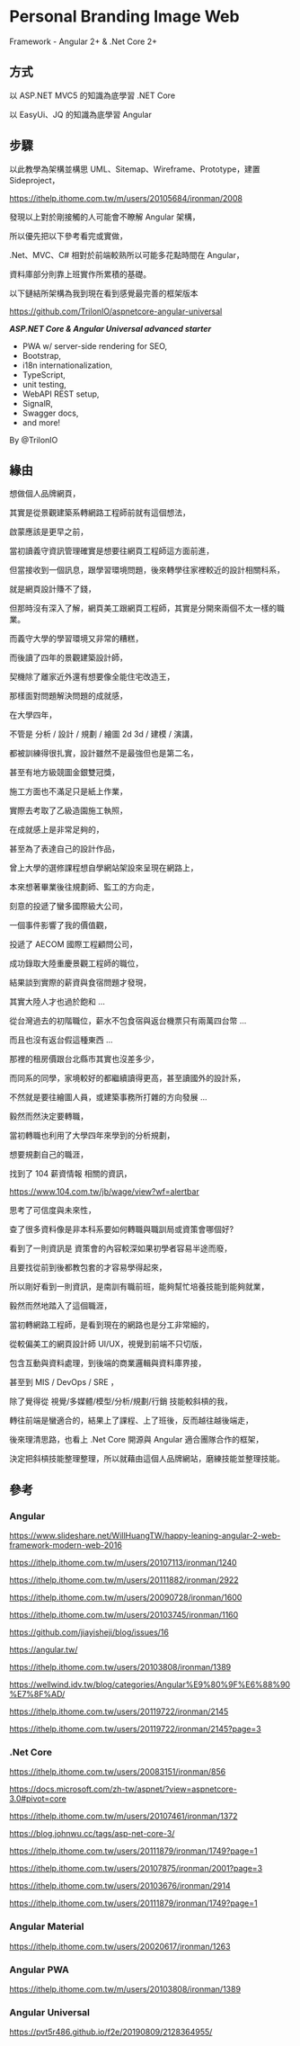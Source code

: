 # Personal Branding Image Web

Framework - Angular 2+ & .Net Core 2+

## 方式

以 ASP.NET MVC5 的知識為底學習 .NET Core

以 EasyUi、JQ 的知識為底學習 Angular

## 步驟

以此教學為架構並構思 UML、Sitemap、Wireframe、Prototype，建置 Sideproject，

<https://ithelp.ithome.com.tw/m/users/20105684/ironman/2008>

發現以上對於剛接觸的人可能會不瞭解 Angular 架構，

所以優先把以下參考看完或實做，

.Net、MVC、C# 相對於前端較熟所以可能多花點時間在 Angular，

資料庫部分則靠上班實作所累積的基礎。

以下鏈結所架構為我到現在看到感覺最完善的框架版本

<https://github.com/TrilonIO/aspnetcore-angular-universal>

***ASP.NET Core & Angular Universal advanced starter***

- PWA w/ server-side rendering for SEO,
- Bootstrap,
- i18n internationalization,
- TypeScript,
- unit testing,
- WebAPI REST setup,
- SignalR,
- Swagger docs,
- and more!

By @TrilonIO

## 緣由

想做個人品牌網頁，

其實是從景觀建築系轉網路工程師前就有這個想法，

啟蒙應該是更早之前，

當初讀義守資訊管理確實是想要往網頁工程師這方面前進，

但當接收到一個訊息，跟學習環境問題，後來轉學往家裡較近的設計相關科系，

就是網頁設計賺不了錢，

但那時沒有深入了解，網頁美工跟網頁工程師，其實是分開來兩個不太一樣的職業。

而義守大學的學習環境又非常的糟糕，

而後讀了四年的景觀建築設計師，

契機除了離家近外還有想要像全能住宅改造王，

那樣面對問題解決問題的成就感，

在大學四年，

不管是 分析 / 設計 / 規劃 / 繪圖 2d 3d / 建模 / 演講，

都被訓練得很扎實，設計雖然不是最強但也是第二名，

甚至有地方級競圖金銀雙冠獎，

施工方面也不滿足只是紙上作業，

實際去考取了乙級造園施工執照，

在成就感上是非常足夠的，

甚至為了表達自己的設計作品，

曾上大學的選修課程想自學網站架設來呈現在網路上，

本來想著畢業後往規劃師、監工的方向走，

刻意的投遞了蠻多國際級大公司，

一個事件影響了我的價值觀，

投遞了 AECOM 國際工程顧問公司，

成功錄取大陸重慶景觀工程師的職位，

結果談到實際的薪資與食宿問題才發現，

其實大陸人才也過於飽和 ...

從台灣過去的初階職位，薪水不包食宿與返台機票只有兩萬四台幣 ...

而且也沒有返台假這種東西 ...

那裡的租房價跟台北縣市其實也沒差多少，

而同系的同學，家境較好的都繼續讀得更高，甚至讀國外的設計系，

不然就是要往繪圖人員，或建築事務所打雜的方向發展 ...

毅然而然決定要轉職，

當初轉職也利用了大學四年來學到的分析規劃，

想要規劃自己的職涯，

找到了 104 薪資情報 相關的資訊，

<https://www.104.com.tw/jb/wage/view?wf=alertbar>

思考了可信度與未來性，

查了很多資料像是非本科系要如何轉職與職訓局或資策會哪個好?

看到了一則資訊是 資策會的內容較深如果初學者容易半途而廢，

且要找從前到後都教包套的才容易學得起來，

所以剛好看到一則資訊，是南訓有職前班，能夠幫忙培養技能到能夠就業，

毅然而然地踏入了這個職涯，

當初轉網路工程師，是看到現在的網路也是分工非常細的，

從較偏美工的網頁設計師 UI/UX，視覺到前端不只切版，

包含互動與資料處理，到後端的商業邏輯與資料庫界接，

甚至到 MIS / DevOps / SRE ，

除了覺得從 視覺/多媒體/模型/分析/規劃/行銷 技能較斜槓的我，

轉往前端是蠻適合的，結果上了課程、上了班後，反而越往越後端走，

後來理清思路，也看上 .Net Core 開源與 Angular 適合團隊合作的框架，

決定把斜槓技能整理整理，所以就藉由這個人品牌網站，磨練技能並整理技能。

## 參考

### Angular

<https://www.slideshare.net/WillHuangTW/happy-leaning-angular-2-web-framework-modern-web-2016>

<https://ithelp.ithome.com.tw/m/users/20107113/ironman/1240>

<https://ithelp.ithome.com.tw/m/users/20111882/ironman/2922>

<https://ithelp.ithome.com.tw/m/users/20090728/ironman/1600>

<https://ithelp.ithome.com.tw/m/users/20103745/ironman/1160>

<https://github.com/jiayisheji/blog/issues/16>

<https://angular.tw/>

<https://ithelp.ithome.com.tw/users/20103808/ironman/1389>

<https://wellwind.idv.tw/blog/categories/Angular%E9%80%9F%E6%88%90%E7%8F%AD/>

<https://ithelp.ithome.com.tw/users/20119722/ironman/2145>

<https://ithelp.ithome.com.tw/users/20119722/ironman/2145?page=3>


### .Net Core

<https://ithelp.ithome.com.tw/users/20083151/ironman/856>

<https://docs.microsoft.com/zh-tw/aspnet/?view=aspnetcore-3.0#pivot=core>

<https://ithelp.ithome.com.tw/m/users/20107461/ironman/1372>

<https://blog.johnwu.cc/tags/asp-net-core-3/>

<https://ithelp.ithome.com.tw/users/20111879/ironman/1749?page=1>

<https://ithelp.ithome.com.tw/users/20107875/ironman/2001?page=3>

<https://ithelp.ithome.com.tw/users/20103676/ironman/2914>

<https://ithelp.ithome.com.tw/users/20111879/ironman/1749?page=1>

### Angular Material

<https://ithelp.ithome.com.tw/users/20020617/ironman/1263>

### Angular PWA

<https://ithelp.ithome.com.tw/m/users/20103808/ironman/1389>

### Angular Universal

<https://pvt5r486.github.io/f2e/20190809/2128364955/>
